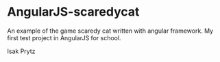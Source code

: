 AngularJS-scaredycat
==================
An example of the game scaredy cat written with angular framework.
My first test project in AngularJS for school.

Isak Prytz